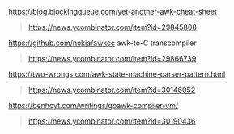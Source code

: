 https://blog.blockingqueue.com/yet-another-awk-cheat-sheet
> https://news.ycombinator.com/item?id=29845808

https://github.com/nokia/awkcc awk-to-C transcompiler
> https://news.ycombinator.com/item?id=29866739

https://two-wrongs.com/awk-state-machine-parser-pattern.html
> https://news.ycombinator.com/item?id=30146052

https://benhoyt.com/writings/goawk-compiler-vm/
> https://news.ycombinator.com/item?id=30190436